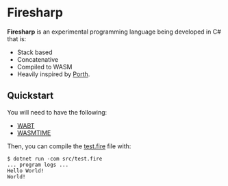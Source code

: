 # Firesharp

__Firesharp__ is an experimental programming language being developed in C# that is:

- Stack based
- Concatenative
- Compiled to WASM
- Heavily inspired by [Porth](https://gitlab.com/tsoding/porth).

## Quickstart

You will need to have the following:

- [WABT](https://github.com/WebAssembly/wabt)
- [WASMTIME](https://wasmtime.dev/)

Then, you can compile the [test.fire](./src/test.fire) file with:

```console
$ dotnet run -com src/test.fire
... program logs ...
Hello World!
World!
```
